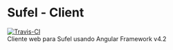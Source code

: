 Sufel - Client
===============
[![Travis-CI](https://travis-ci.org/giansalex/sufel-angular.svg?branch=master)](https://travis-ci.org/giansalex/sufel-angular)  
Cliente web para Sufel usando Angular Framework v4.2

